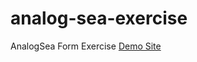 # analog-sea-exercise
AnalogSea Form Exercise
[Demo Site](https://brittanyrw.github.io/analog-sea-exercise/)
